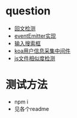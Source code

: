 # question

- [回文检测](01-huiwen/readme.md)
- [eventEmitter实现](02-eventEmitter/readme.md)
- [输入搜索框](03-inputSearch/readme.md)
- [koa用户信息采集中间件](04-koaMiddleware/readme.md)
- [js文件相似度检测](05-fileDiff/readme.md)

# 测试方法

- npm i 
- 见各个readme